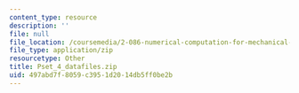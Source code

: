 ```yaml
---
content_type: resource
description: ''
file: null
file_location: /coursemedia/2-086-numerical-computation-for-mechanical-engineers-fall-2012/497abd7f8059c3951d2014db5ff0be2b_Pset_4_datafiles.zip
file_type: application/zip
resourcetype: Other
title: Pset_4_datafiles.zip
uid: 497abd7f-8059-c395-1d20-14db5ff0be2b
---
```

